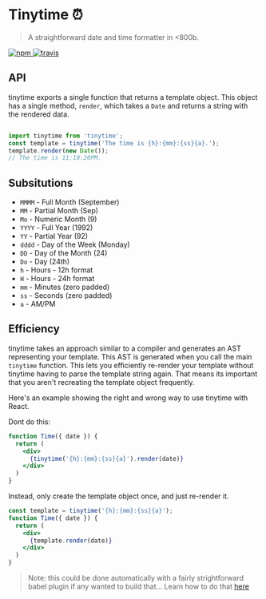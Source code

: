 
# Tinytime ⏰
> A straightforward date and time formatter in <800b.

<a href="https://www.npmjs.org/package/tinytime">
    <img src="https://img.shields.io/npm/v/tinytime.svg?style=flat" alt="npm">
  </a> <a href="https://travis-ci.org/aweary/tinytime">
  <img src="https://travis-ci.org/aweary/tinytime.svg?branch=master" alt="travis"></a>

## API

tinytime exports a single function that returns a template object. This object has a single method, `render`, which
takes a `Date` and returns a string with the rendered data.

```js

import tinytime from 'tinytime';
const template = tinytime('The time is {h}:{mm}:{ss}{a}.');
template.render(new Date());
// The time is 11:10:20PM.
```

## Subsitutions

 * `MMMM` - Full Month (September)
 * `MM` - Partial Month (Sep)
 * `Mo` - Numeric Month (9)
 * `YYYY` - Full Year (1992)
 * `YY` - Partial Year (92)
 * `dddd` - Day of the Week (Monday)
 * `DD` - Day of the Month (24)
 * `Do` - Day (24th)
 * `h` - Hours - 12h format
 * `H` - Hours - 24h format
 * `mm` - Minutes (zero padded)
 * `ss` - Seconds (zero padded)
 * `a` - AM/PM


## Efficiency

tinytime takes an approach similar to a compiler and generates an AST representing your template. This AST is generated when
you call the main `tinytime` function. This lets you efficiently re-render your template without tinytime having to parse the
template string again. That means its important that you aren't recreating the template object frequently.

Here's an example showing the right and wrong way to use tinytime with React.

Dont do this:

```jsx
function Time({ date }) {
  return (
    <div>
      {tinytime('{h}:{mm}:{ss}{a}').render(date)}
    </div>
  )
}
```

Instead, only create the template object once, and just re-render it.

```jsx
const template = tinytime('{h}:{mm}:{ss}{a}');
function Time({ date }) {
  return (
    <div>
      {template.render(date)}
    </div>
  )
}
```

> Note: this could be done automatically with a fairly strightforward babel plugin if any wanted to build that...
> Learn how to do that [here](https://www.youtube.com/watch?v=CFQBHy8RCpg)
